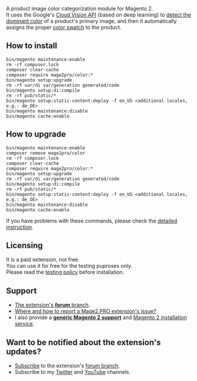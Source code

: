 A product image color categorization module for Magento 2.  
It uses the Google's [Cloud Vision API](https://cloud.google.com/vision) (based on deep learning) to [detect the dominant color](https://cloud.google.com/vision/docs/detecting-properties) of a product's primary image, and then it automatically assigns the proper [color swatch](https://docs.magento.com/m2/ce/user_guide/catalog/swatches.html) to the product.

## How to install
```
bin/magento maintenance:enable
rm -rf composer.lock
composer clear-cache
composer require mage2pro/color:*
bin/magento setup:upgrade
rm -rf var/di var/generation generated/code
bin/magento setup:di:compile
rm -rf pub/static/*
bin/magento setup:static-content:deploy -f en_US <additional locales, e.g.: de_DE>
bin/magento maintenance:disable
bin/magento cache:enable
```

## How to upgrade
```
bin/magento maintenance:enable
composer remove mage2pro/color
rm -rf composer.lock
composer clear-cache
composer require mage2pro/color:*
bin/magento setup:upgrade
rm -rf var/di var/generation generated/code
bin/magento setup:di:compile
rm -rf pub/static/*
bin/magento setup:static-content:deploy -f en_US <additional locales, e.g.: de_DE>
bin/magento maintenance:disable
bin/magento cache:enable
```

If you have problems with these commands, please check the [detailed instruction](https://mage2.pro/t/263).

## Licensing
It is a paid extension, not free.  
You can use it for free for the testing puproses only.  
Please read the [testing policy](https://mage2.pro/t/2590) before installation.

## Support
- [The extension's **forum** branch](https://mage2.pro/c/extensions/color).
- [Where and how to report a Mage2.PRO extension's issue?](https://mage2.pro/t/2034)
- I also provide a **[generic Magento 2 support](https://mage2.pro/t/755)** and [Magento 2 installation service](https://mage2.pro/t/748).

## Want to be notified about the extension's updates?
- [Subscribe](https://mage2.pro/t/2540) to the extension's [forum branch](https://mage2.pro/c/extensions/color).
- Subscribe to my [Twitter](https://twitter.com/mage2_pro) and [YouTube](https://www.youtube.com/channel/UCvlDAZuj01_b92pzRi69LeQ) channels.